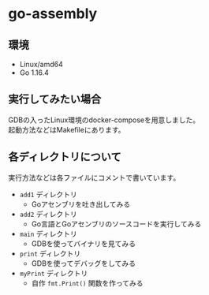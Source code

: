 # go-assembly

## 環境
- Linux/amd64
- Go 1.16.4

## 実行してみたい場合
GDBの入ったLinux環境のdocker-composeを用意しました。   
起動方法などはMakefileにあります。

## 各ディレクトリについて
実行方法などは各ファイルにコメントで書いています。

- `add1` ディレクトリ
    - Goアセンブリを吐き出してみる
- `add2` ディレクトリ
    - Go言語とGoアセンブリのソースコードを実行してみる
- `main` ディレクトリ
    - GDBを使ってバイナリを見てみる
- `print` ディレクトリ
    - GDBを使ってデバッグをしてみる
- `myPrint` ディレクトリ
    - 自作 `fmt.Print()` 関数を作ってみる
